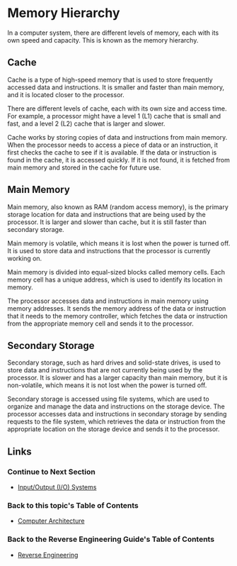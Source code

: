 # Memory Hierarchy
In a computer system, there are different levels of memory, each with its own speed and capacity. This is known as the memory hierarchy.

## Cache
Cache is a type of high-speed memory that is used to store frequently accessed data and instructions. It is smaller and faster than main memory, and it is located closer to the processor.

There are different levels of cache, each with its own size and access time. For example, a processor might have a level 1 (L1) cache that is small and fast, and a level 2 (L2) cache that is larger and slower.

Cache works by storing copies of data and instructions from main memory. When the processor needs to access a piece of data or an instruction, it first checks the cache to see if it is available. If the data or instruction is found in the cache, it is accessed quickly. If it is not found, it is fetched from main memory and stored in the cache for future use.

## Main Memory
Main memory, also known as RAM (random access memory), is the primary storage location for data and instructions that are being used by the processor. It is larger and slower than cache, but it is still faster than secondary storage.

Main memory is volatile, which means it is lost when the power is turned off. It is used to store data and instructions that the processor is currently working on.

Main memory is divided into equal-sized blocks called memory cells. Each memory cell has a unique address, which is used to identify its location in memory.

The processor accesses data and instructions in main memory using memory addresses. It sends the memory address of the data or instruction that it needs to the memory controller, which fetches the data or instruction from the appropriate memory cell and sends it to the processor.

## Secondary Storage
Secondary storage, such as hard drives and solid-state drives, is used to store data and instructions that are not currently being used by the processor. It is slower and has a larger capacity than main memory, but it is non-volatile, which means it is not lost when the power is turned off.

Secondary storage is accessed using file systems, which are used to organize and manage the data and instructions on the storage device. The processor accesses data and instructions in secondary storage by sending requests to the file system, which retrieves the data or instruction from the appropriate location on the storage device and sends it to the processor.

## Links
### Continue to Next Section
- [Input/Output (I/O) Systems](Input%20Output%20Systems.md)
### Back to this topic's Table of Contents
- [Computer Architecture](Table%20of%20Contents.md)
### Back to the Reverse Engineering Guide's Table of Contents
- [Reverse Engineering](../README.md)